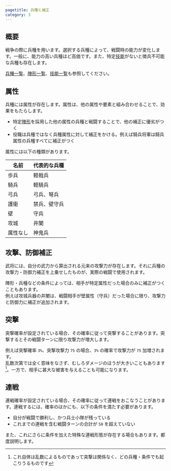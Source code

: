 ```yaml
---
pagetitle: 兵種と補正
category: 3
---
```


## 概要

戦争の際に兵種を用います。選択する兵種によって、戦闘時の能力が変化します。一般に、能力の高い兵種ほど高価です。また、特定[技能](bas-from.html)がないと徴兵不可能な兵種も存在します。

[兵種一覧](dip-soldiers.html)、[陣形一覧](dip-formations.html)、[技能一覧](bas-from.html)も参照してください。

## 属性

兵種には属性が存在します。属性は、他の属性や要素と組み合わせることで、効果をもたらします。

* 特定[陣形](dip-formation.html)を採用した他の属性の兵種と戦闘することで、他の補正に優劣がつく
* 役職は兵種ではなく兵種属性に対して補正をかける。例えば騎兵将軍は騎兵属性の兵種すべてに補正がつく

属性には以下の種類があります。

| 名前 | 代表的な兵種 |
| -- | -- |
| 歩兵 | 軽戟兵 |
| 騎兵 | 軽騎兵 |
| 弓兵 | 弓兵、弩兵 |
| 護衛 | 禁兵、壁守兵 |
| 壁 | 守兵 |
| 攻城 | 井闌 |
| 属性なし | 神鬼兵 |

## 攻撃、防御補正

武将には、自分の武力から算出される元来の攻撃力が存在します。それに兵種の攻撃力・防御力補正を上乗せしたものが、実際の戦闘で使用されます。

陣形・兵種などの条件によっては、相手が特定属性だった場合のみに補正がつくこともあります。  
例えば攻城兵器の井闌は、戦闘相手が壁属性（守兵）だった場合に限り、攻撃力と防御力に補正が追加されます。

## 突撃

突撃確率が設定されている場合、その確率に従って突撃することがあります。突撃するとその戦闘ターンに限り攻撃力が増大します。

例えば突撃確率 `3%`、突撃攻撃力 `75` の場合、`3%` の確率で攻撃力が `75` 加増されます。  
乱数次第では全く意味をなさず、むしろダメージのほうが大きいこともあります [^1]。一方で、相手に甚大な被害を与えることも可能になります。

[^1]: これ自体は乱数によるものであって突撃は関係なく、どの兵種・条件でも起こりうるものです

## 連戦

連戦確率が設定されている場合、その確率に従って連戦をおこなうことがあります。連戦するには、確率のほかにも、以下の条件を満たす必要があります。

* 自分が戦闘で勝利し、かつ兵士小隊が残っている
* これまでの連戦を含む戦闘ターンの合計が `50` を超えていない

また、これにさらに条件を加えた特殊な連戦形態が存在する場合もあります。都度説明します。
